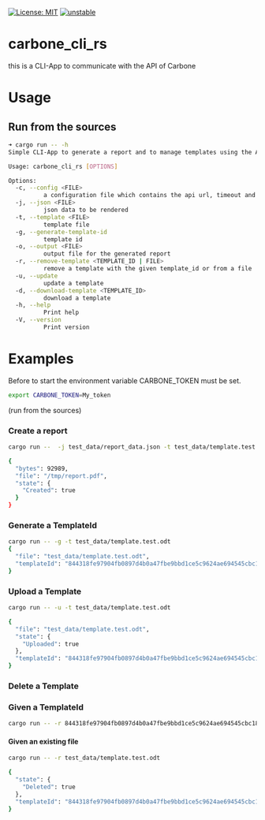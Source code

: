 [![License: MIT](https://img.shields.io/badge/License-MIT-yellow.svg)](https://opensource.org/licenses/MIT)
[![unstable](http://badges.github.io/stability-badges/dist/unstable.svg)](http://github.com/badges/stability-badges)

# carbone_cli_rs

this is a CLI-App to communicate with the API of Carbone

# Usage

## Run from the sources

```bash
➜ cargo run -- -h
Simple CLI-App to generate a report and to manage templates using the API of Carbone (http://carbone.io)

Usage: carbone_cli_rs [OPTIONS]

Options:
  -c, --config <FILE>
          a configuration file which contains the api url, timeout and api version
  -j, --json <FILE>
          json data to be rendered
  -t, --template <FILE>
          template file
  -g, --generate-template-id
          template id
  -o, --output <FILE>
          output file for the generated report
  -r, --remove-template <TEMPLATE_ID | FILE>
          remove a template with the given template_id or from a file
  -u, --update
          update a template
  -d, --download-template <TEMPLATE_ID>
          download a template
  -h, --help
          Print help
  -V, --version
          Print version
```

# Examples

Before to start the environment variable CARBONE_TOKEN must be set.

```bash
export CARBONE_TOKEN=My_token
```

(run from the sources)

### Create a report

```bash
cargo run --  -j test_data/report_data.json -t test_data/template.test.odt -o /tmp/report.pdf

{
  "bytes": 92989,
  "file": "/tmp/report.pdf",
  "state": {
    "Created": true
  }
}
```
### Generate a TemplateId 

```bash
cargo run -- -g -t test_data/template.test.odt
{
  "file": "test_data/template.test.odt",
  "templateId": "844318fe97904fb0897d4b0a47fbe9bbd1ce5c9624ae694545cbc1877f581d86"
}
```

### Upload a Template

```bash
cargo run -- -u -t test_data/template.test.odt

{
  "file": "test_data/template.test.odt",
  "state": {
    "Uploaded": true
  },
  "templateId": "844318fe97904fb0897d4b0a47fbe9bbd1ce5c9624ae694545cbc1877f581d86"
}
```


### Delete a Template

### Given a TemplateId

```bash
cargo run -- -r 844318fe97904fb0897d4b0a47fbe9bbd1ce5c9624ae694545cbc1877f581d86
```

#### Given an existing file

```bash
cargo run -- -r test_data/template.test.odt

{
  "state": {
    "Deleted": true
  },
  "templateId": "844318fe97904fb0897d4b0a47fbe9bbd1ce5c9624ae694545cbc1877f581d86"
}

```




